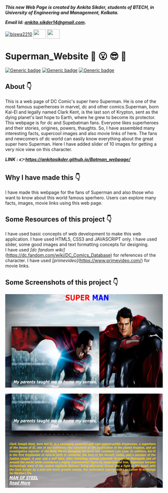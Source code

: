 ***This new Web Page is created by Ankita Sikder, students of BTECH, in University of Engineering and Management, Kolkata.***

***Email Id: ankita.sikder14@gmail.com.***

<p align="left">
<a href="https://www.facebook.com/ankita.sikder.104" target="blank"><img align="center" src="https://cdn.jsdelivr.net/npm/simple-icons@3.0.1/icons/facebook.svg" alt="biswa2210" height="30" width="40" /></a>
<a href="https://www.instagram.com/ankita.sikder14" target="blank"><img align="center" src="https://cdn.jsdelivr.net/npm/simple-icons@3.0.1/icons/instagram.svg" alt="" height="30" width="40" /></a>
<a href="https://github.com/ankitasikder" target="blank"><img align="center" src="https://cdn.jsdelivr.net/npm/simple-icons@3.0.1/icons/github.svg" alt="" height="30" width="40" /></a>
</p>

# Superman_Website :star_struck: :open_mouth: :sunglasses: :facepunch:

[![Generic badge](https://img.shields.io/badge/intermediate-html5-red)](https://shields.io/) [![Generic badge](https://img.shields.io/badge/intermediate-css3-green)](https://shields.io/) [![Generic badge](https://img.shields.io/badge/intermediate-javascript-yellow)](https://shields.io/)

## About :point_down:

<div align="justified">
  
This is a web page of DC Comic's super hero Superman. He is one of the most famous superheroes in marvel, dc and other comics.Superman, born Kal-El and legally named Clark Kent, is the last son of Krypton, sent as the dying planet's last hope to Earth, where he grew to become its protector. This webpage is for dc and Supebatman fans. Everyone likes superheroes and their stories, origines, powers, thaughts. So, I have assembled many interesting facts, supercool images and also movie links of  here. The fans and newcomers of dc world can easily know everything about the great super hero Superman. Here I have added slider of 10 images for getting a very nice view on this character.

</div>

***LINK : :point_right: https://ankitasikder.github.io/Batman_webpage/***
  
## Why I have made this :point_down:

<div align="justified">

I have made this webpage for the fans of Superman and also those who want to know about this world famous sperhero. Users can explore many facts, images, movie links using this web page.

</div>

## Some Resources of this project :point_down:

<div align="justified">
     
I have used basic concepts of web development to make this web application. I have used HTML5, CSS3 and JAVASCRIPT only. I have used slider, some good images and text formatting concepts for designing. <br>
I have used _[dc fandom wiki]_(https://dc.fandom.com/wiki/DC_Comics_Database) for references of the character. I have used _[primevideo]_(https://www.primevideo.com/) for movie links.

</div>
     
## Some Screenshots of this project :point_down:

<div align="center">
     
<a href="b1.PNG"><img src="b1.PNG" width="900" height= "300"></a> 

<a href="b2.PNG"><img src="b2.PNG" width="900" height= "300"></a>

</div>

